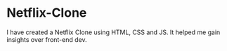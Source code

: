 # Netflix-Clone
I have created a Netflix Clone using HTML, CSS and JS. It helped me gain insights over front-end dev.
